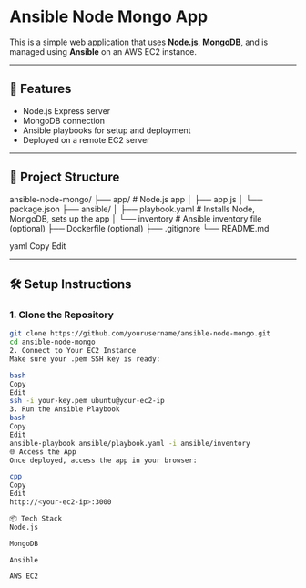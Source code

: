 # Ansible Node Mongo App

This is a simple web application that uses **Node.js**, **MongoDB**, and is managed using **Ansible** on an AWS EC2 instance.

---

## 🚀 Features

- Node.js Express server
- MongoDB connection
- Ansible playbooks for setup and deployment
- Deployed on a remote EC2 server

---

## 📁 Project Structure

ansible-node-mongo/
├── app/ # Node.js app
│ ├── app.js
│ └── package.json
├── ansible/
│ ├── playbook.yaml # Installs Node, MongoDB, sets up the app
│ └── inventory # Ansible inventory file (optional)
├── Dockerfile (optional)
├── .gitignore
└── README.md

yaml
Copy
Edit

---

## 🛠️ Setup Instructions

### 1. Clone the Repository

```bash
git clone https://github.com/yourusername/ansible-node-mongo.git
cd ansible-node-mongo
2. Connect to Your EC2 Instance
Make sure your .pem SSH key is ready:

bash
Copy
Edit
ssh -i your-key.pem ubuntu@your-ec2-ip
3. Run the Ansible Playbook
bash
Copy
Edit
ansible-playbook ansible/playbook.yaml -i ansible/inventory
🌐 Access the App
Once deployed, access the app in your browser:

cpp
Copy
Edit
http://<your-ec2-ip>:3000

📦 Tech Stack
Node.js

MongoDB

Ansible

AWS EC2





































